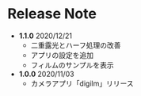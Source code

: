 # Release Note
- **1.1.0** 2020/12/21
  - 二重露光とハーフ処理の改善
  - アプリの設定を追加
  - フィルムのサンプルを表示
- **1.0.0** 2020/11/03
  - カメラアプリ「digilm」リリース
